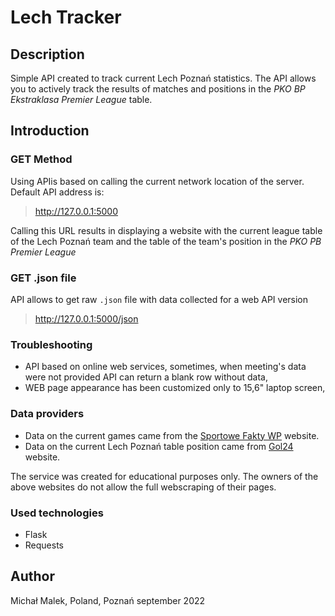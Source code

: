 # Lech Tracker

## Description
Simple API created to track current Lech Poznań statistics. The API allows you to actively track the results of matches 
and positions in the *PKO BP Ekstraklasa Premier League* table.


## Introduction
### GET Method
Using  APIis based on calling the current network location of the server. Default API address is:

> http://127.0.0.1:5000

Calling this URL results in displaying a website with the current league table of the Lech Poznań team and the 
table of the team's position in the *PKO PB Premier League*

### GET .json file
API allows to get raw `.json` file with data collected for a web API version

> http://127.0.0.1:5000/json

### Troubleshooting
- API based on online web services, sometimes, when meeting's data were not provided API can return a blank row without 
data,
- WEB page appearance has been customized only to 15,6" laptop screen,

### Data providers
- Data on the current games came from the [Sportowe Fakty WP](https://sportowefakty.wp.pl) website. 
- Data on the current Lech Poznań table position came from [Gol24](https://gol24.pl/) website.

The service was created for educational purposes only. The owners of the above websites do not allow the full 
webscraping of their pages.

### Used technologies
- Flask
- Requests

## Author
Michał Malek, Poland, Poznań september 2022

